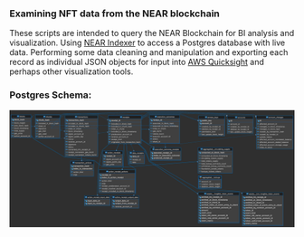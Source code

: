 ### Examining NFT data from the NEAR blockchain

These scripts are intended to query the NEAR Blockchain for BI analysis and visualization. Using [NEAR Indexer](https://github.com/near/near-indexer-for-explorer) to access a Postgres database with live data. Performing some data cleaning and manipulation and exporting each record as individual JSON objects for input into [AWS Quicksight](https://aws.amazon.com/quicksight/) and perhaps other visualization tools. 

### Postgres Schema: 
![](https://github.com/sayerjk/blockchain-data/blob/develop/near-indexer-for-explorer-db.png)
